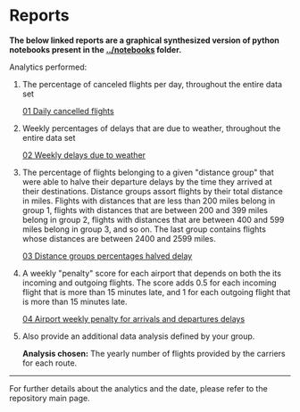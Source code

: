 # Reports

**The below linked reports are a graphical synthesized version of python notebooks present in the [../notebooks](../notebooks) folder.**

Analytics performed:

1. The percentage of canceled flights per day, throughout the entire data set
	
	[01 Daily cancelled flights](01-daily-cancelled-flights.md)

2. Weekly percentages of delays that are due to weather, throughout the entire data set
	
	[02 Weekly delays due to weather](02-weekly-delays-due-to-weather.md)

3. The percentage of flights belonging to a given "distance group" that were able to halve their departure delays by the time they arrived at their destinations. Distance groups assort flights by their total distance in miles. Flights with distances that are less than 200 miles belong in group 1, flights with distances that are between 200 and 399 miles belong in group 2, flights with distances that are between 400 and 599 miles belong in group 3, and so on. The last group contains flights whose distances are between 2400 and 2599 miles.
	
	[03 Distance groups percentages halved delay](03-distance-groups-percentages-halved-delay.md)

4. A weekly "penalty" score for each airport that depends on both the its incoming and outgoing flights. The score adds 0.5 for each incoming flight that is more than 15 minutes late, and 1 for each outgoing flight that is more than 15 minutes late.
	
	[04 Airport weekly penalty for arrivals and departures delays](04-penalty.md)

5. Also provide an additional data analysis defined by your group.
		
	**Analysis chosen:** The yearly number of flights provided by the carriers for each route.

---

For further details about the analytics and the date, please refer to the repository main page.
